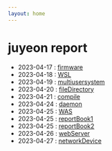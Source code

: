 ```yaml
---
layout: home
--- 
```


# juyeon report

* 2023-04-17 : [firmware](Firnware)
* 2023-04-18 : [WSL](wsl_jy)
* 2023-04-19 : [multiusersystem](multiusersystem)
* 2023-04-20 : [fileDirectory](file_directory)
* 2023-04-21 : [compile](compile)
* 2023-04-24 : [daemon](daemon)
* 2023-04-25 : [WAS](WAS)
* 2023-04-25 : [reportBook1](reportBook1)
* 2023-04-25 : [reportBook2](reportBook2)
* 2023-04-26 : [webServer](webServer)
* 2023-04-27 : [networkDevice](networkDevice)